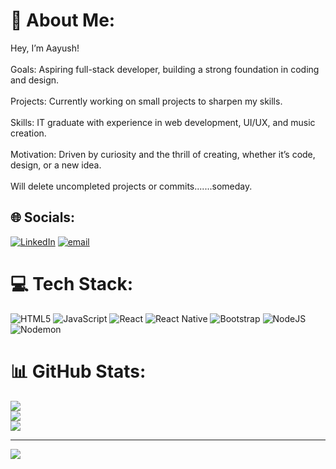 # 💫 About Me:
Hey, I’m Aayush!<br><br>Goals: Aspiring full-stack developer, building a strong foundation in coding and design.<br><br>Projects: Currently working on small projects to sharpen my skills.<br><br>Skills: IT graduate with experience in web development, UI/UX, and music creation.<br><br>Motivation: Driven by curiosity and the thrill of creating, whether it’s code, design, or a new idea.<br><br>Will delete uncompleted projects or commits.......someday.


## 🌐 Socials:
[![LinkedIn](https://img.shields.io/badge/LinkedIn-%230077B5.svg?logo=linkedin&logoColor=white)](https://linkedin.com/in/https://www.linkedin.com/in/aayush-dhoj-rana-75453416a) [![email](https://img.shields.io/badge/Email-D14836?logo=gmail&logoColor=white)](mailto:ayushranadhoj@gmail.com) 

# 💻 Tech Stack:
![HTML5](https://img.shields.io/badge/html5-%23E34F26.svg?style=for-the-badge&logo=html5&logoColor=white) ![JavaScript](https://img.shields.io/badge/javascript-%23323330.svg?style=for-the-badge&logo=javascript&logoColor=%23F7DF1E) ![React](https://img.shields.io/badge/react-%2320232a.svg?style=for-the-badge&logo=react&logoColor=%2361DAFB) ![React Native](https://img.shields.io/badge/react_native-%2320232a.svg?style=for-the-badge&logo=react&logoColor=%2361DAFB) ![Bootstrap](https://img.shields.io/badge/bootstrap-%238511FA.svg?style=for-the-badge&logo=bootstrap&logoColor=white) ![NodeJS](https://img.shields.io/badge/node.js-6DA55F?style=for-the-badge&logo=node.js&logoColor=white) ![Nodemon](https://img.shields.io/badge/NODEMON-%23323330.svg?style=for-the-badge&logo=nodemon&logoColor=%BBDEAD)
# 📊 GitHub Stats:
![](https://github-readme-stats.vercel.app/api?username=AayushRNA&theme=dracula&hide_border=false&include_all_commits=true&count_private=false)<br/>
![](https://nirzak-streak-stats.vercel.app/?user=AayushRNA&theme=dracula&hide_border=false)<br/>
![](https://github-readme-stats.vercel.app/api/top-langs/?username=AayushRNA&theme=dracula&hide_border=false&include_all_commits=true&count_private=false&layout=compact)

---
[![](https://visitcount.itsvg.in/api?id=AayushRNA&icon=0&color=4)](https://visitcount.itsvg.in)

<!-- Proudly created with GPRM ( https://gprm.itsvg.in ) -->
